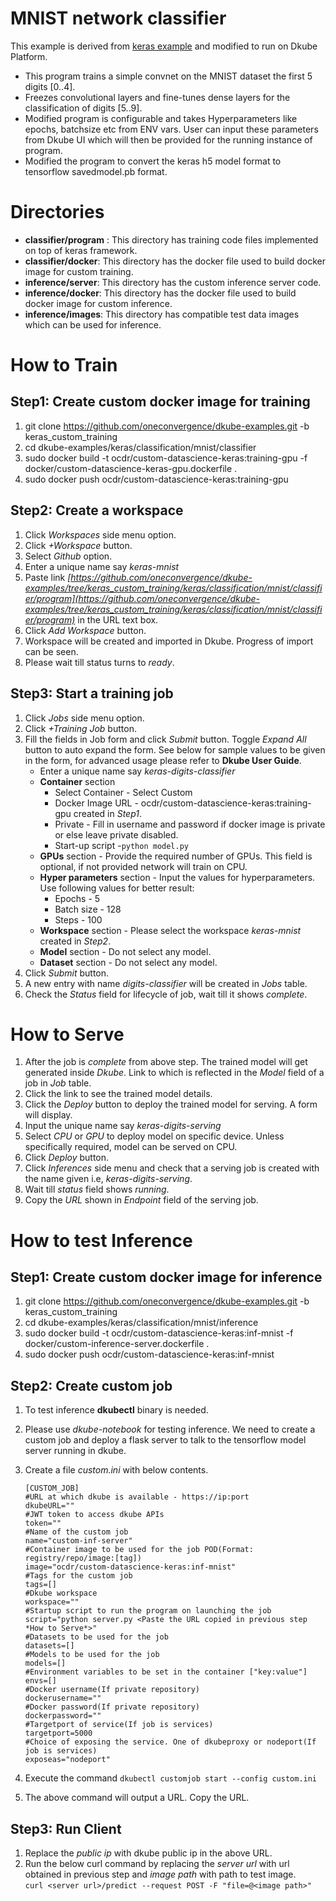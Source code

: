 # MNIST network classifier
This example is derived from [keras example](https://github.com/keras-team/keras/blob/master/examples/mnist_transfer_cnn.py) and modified to run on Dkube Platform.

 - This program trains a simple convnet on the MNIST dataset the first 5 digits [0..4].
 - Freezes convolutional layers and fine-tunes dense layers for the classification of digits [5..9].
 - Modified program is configurable and takes Hyperparameters like epochs, batchsize etc from ENV vars. User can input these parameters from Dkube UI which will then be provided for the running instance of program.
 - Modified the program to convert the keras h5 model format to tensorflow savedmodel.pb format.

# Directories

 - **classifier/program** : This directory has training code files implemented on top of keras framework.
 - **classifier/docker**: This directory has the docker file used to build docker image for custom training.
 - **inference/server**: This directory has the custom inference server code.
 - **inference/docker**: This directory has the docker file used to build docker image for custom inference.
 - **inference/images**: This directory has compatible test data images which can be used for inference.

# How to Train
## Step1: Create custom docker image for training
1. git clone https://github.com/oneconvergence/dkube-examples.git -b keras_custom_training
2. cd dkube-examples/keras/classification/mnist/classifier
3. sudo docker build -t ocdr/custom-datascience-keras:training-gpu -f docker/custom-datascience-keras-gpu.dockerfile .
4. sudo docker push ocdr/custom-datascience-keras:training-gpu

## Step2: Create a workspace
 1. Click *Workspaces* side menu option.
 2. Click *+Workspace* button.
 3. Select *Github* option.
 4. Enter a unique name say *keras-mnist*
 5. Paste link *[https://github.com/oneconvergence/dkube-examples/tree/keras_custom_training/keras/classification/mnist/classifier/program](https://github.com/oneconvergence/dkube-examples/tree/keras_custom_training/keras/classification/mnist/classifier/program)* in the URL text box.
 6. Click *Add Workspace* button.
 7. Workspace will be created and imported in Dkube. Progress of import can be seen.
 8. Please wait till status turns to *ready*.

## Step3: Start a training job
 1. Click *Jobs* side menu option.
 2. Click *+Training Job* button.
 3. Fill the fields in Job form and click *Submit* button. Toggle *Expand All* button to auto expand the form. See below for sample values to be given in the form, for advanced usage please refer to **Dkube User Guide**.
	- Enter a unique name say *keras-digits-classifier*
	- **Container** section
		- Select Container - Select Custom
		- Docker Image URL - ocdr/custom-datascience-keras:training-gpu created in *Step1*.
		- Private - Fill in username and password if docker image is private or else leave private disabled.
		- Start-up script -`python model.py`
	- **GPUs** section - Provide the required number of GPUs. This field is optional, if not provided network will train on CPU.
	-  **Hyper parameters** section - Input the values for hyperparameters. Use following values for better result:
		- Epochs - 5
		- Batch size - 128
		- Steps - 100
	- **Workspace** section - Please select the workspace *keras-mnist* created in *Step2*.
	- **Model** section - Do not select any model.
	- **Dataset** section - Do not select any model.
4. Click *Submit* button.
5. A new entry with name *digits-classifier* will be created in *Jobs* table.
6. Check the *Status* field for lifecycle of job, wait till it shows *complete*.

# How to Serve

 1. After the job is *complete* from above step. The trained model will get generated inside *Dkube*. Link to which is reflected in the *Model* field of a job in *Job* table.
 2. Click the link to see the trained model details.
 3. Click the *Deploy* button to deploy the trained model for serving. A form will display.
 4. Input the unique name say *keras-digits-serving*
 5. Select *CPU* or *GPU* to deploy model on specific device. Unless specifically required, model can be served on CPU.
 6. Click *Deploy* button.
 7. Click *Inferences* side menu and check that a serving job is created with the name given i.e, *keras-digits-serving*.
 8. Wait till *status* field shows *running*.
 9. Copy the *URL* shown in *Endpoint* field of the serving job.

# How to test Inference
## Step1: Create custom docker image for inference
1. git clone https://github.com/oneconvergence/dkube-examples.git -b keras_custom_training
2. cd dkube-examples/keras/classification/mnist/inference
3. sudo docker build -t ocdr/custom-datascience-keras:inf-mnist -f docker/custom-inference-server.dockerfile .
4. sudo docker push ocdr/custom-datascience-keras:inf-mnist

## Step2: Create custom job
1. To test inference **dkubectl** binary is needed.
2. Please use *dkube-notebook* for testing inference. We need to create a custom job and deploy a flask server to talk to the tensorflow model server running in dkube.
3. Create a file *custom.ini* with below contents.

    ```
    [CUSTOM_JOB]
    #URL at which dkube is available - https://ip:port
    dkubeURL=""
    #JWT token to access dkube APIs
    token=""
    #Name of the custom job
    name="custom-inf-server"
    #Container image to be used for the job POD(Format: registry/repo/image:[tag])
    image="ocdr/custom-datascience-keras:inf-mnist"
    #Tags for the custom job
    tags=[]
    #Dkube workspace
    workspace=""
    #Startup script to run the program on launching the job
    script="python server.py <Paste the URL copied in previous step *How to Serve*>"
    #Datasets to be used for the job
    datasets=[]
    #Models to be used for the job
    models=[]
    #Environment variables to be set in the container ["key:value"]
    envs=[]
    #Docker username(If private repository)
    dockerusername=""
    #Docker password(If private repository)
    dockerpassword=""
    #Targetport of service(If job is services)
    targetport=5000
    #Choice of exposing the service. One of dkubeproxy or nodeport(If job is services)
    exposeas="nodeport"
    ```
  4. Execute the command `dkubectl customjob start --config custom.ini`
  5. The above command will output a URL. Copy the URL.
  
  ## Step3: Run Client
  1. Replace the *public ip* with dkube public ip in the above URL.
  2. Run the below curl command by replacing the *server url* with url obtained in previous step and *image path* with path to test image.  
	`curl <server url>/predict --request POST -F "file=@<image path>"`
